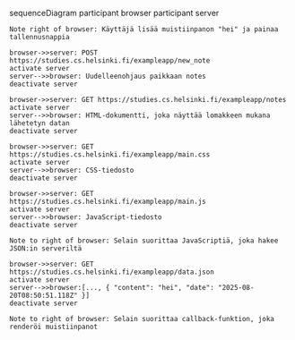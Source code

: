 sequenceDiagram
    participant browser
    participant server

    Note right of browser: Käyttäjä lisää muistiinpanon "hei" ja painaa tallennusnappia

    browser->>server: POST https://studies.cs.helsinki.fi/exampleapp/new_note 
    activate server
    server-->>browser: Uudelleenohjaus paikkaan notes
    deactivate server

    browser->>server: GET https://studies.cs.helsinki.fi/exampleapp/notes
    activate server
    server-->>browser: HTML-dokumentti, joka näyttää lomakkeen mukana lähetetyn datan
    deactivate server

    browser->>server: GET https://studies.cs.helsinki.fi/exampleapp/main.css
    activate server
    server-->>browser: CSS-tiedosto
    deactivate server

    browser->>server: GET https://studies.cs.helsinki.fi/exampleapp/main.js 
    activate server
    server-->>browser: JavaScript-tiedosto
    deactivate server

    Note to right of browser: Selain suorittaa JavaScriptiä, joka hakee JSON:in serveriltä

    browser->>server: GET https://studies.cs.helsinki.fi/exampleapp/data.json 
    activate server
    server-->>browser:[..., { "content": "hei", "date": "2025-08-20T08:50:51.118Z" }]
    deactivate server

    Note to right of browser: Selain suorittaa callback-funktion, joka renderöi muistiinpanot







